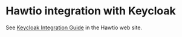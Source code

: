 # Hawtio integration with Keycloak

See [Keycloak Integration Guide](https://hawt.io/docs/keycloak) in the Hawtio web site.
